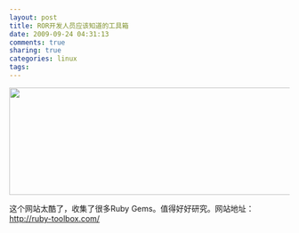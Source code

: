 ```yaml
---
layout: post
title: ROR开发人员应该知道的工具箱
date: 2009-09-24 04:31:13
comments: true
sharing: true
categories: linux
tags: 
---
```


<p>
<img src="/Blogs/image.axd?picture=2009%2f9%2f2009-09-24_0427.png" alt="" width="604" height="193" />
</p>
<p>
这个网站太酷了，收集了很多Ruby Gems。值得好好研究。网站地址：<a href="http://ruby-toolbox.com/">http://ruby-toolbox.com/ </a>
</p>
